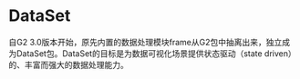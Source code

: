 <!--
title: DataSet
resource:
  jsFiles:
    - ${url.dataSet}
    - ${url.g2}
-->

# DataSet

自G2 3.0版本开始，原先内置的数据处理模块frame从G2包中抽离出来，独立成为DataSet包。DataSet的目标是为数据可视化场景提供状态驱动（state driven）的、丰富而强大的数据处理能力。


